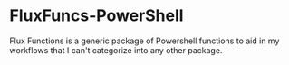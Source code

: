 # FluxFuncs-PowerShell
Flux Functions is a generic package of Powershell functions to aid in my workflows that I can't categorize into any other package.
